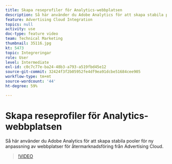 ```yaml
---
title: Skapa reseprofiler för Analytics-webbplatsen
description: Så här använder du Adobe Analytics för att skapa stabila pooler för återmarknadsföring av webbplatser på Advertising Cloud.
feature: Advertising Cloud Integration
topics: null
activity: use
doc-type: feature video
team: Technical Marketing
thumbnail: 35116.jpg
kt: 5473
topic: Integreringar
role: User
level: Intermediate
exl-id: c0c7c77e-ba24-48b3-a793-a519fbd45e12
source-git-commit: 32424f3f2b05952fe4df9ea91dcbe51684cee905
workflow-type: tm+mt
source-wordcount: '44'
ht-degree: 59%

---
```


# Skapa reseprofiler för Analytics-webbplatsen

Så här använder du Adobe Analytics för att skapa stabila pooler för ny anpassning av webbplatser för återmarknadsföring från Advertising Cloud.

>[!VIDEO](https://video.tv.adobe.com/v/35116/?quality=12&learn=on)
